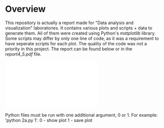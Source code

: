 # Overview  
This repository is actually a report made for "Data analysis and visualization" laboratories. It contains various plots and scripts + data to generate them. All of them were created using Python's *matplotlib* library. Some scripts may differ by only one line of code, as it was a requirement to have seperate scripts for each plot. The quality of the code was not a priority in this project. The report can be found below or in the *report4_5.pdf* file. 
   
   
![](report4_5.pdf)










Python files must be run with one additional argument, 0 or 1. For example: 'python 2a.py 1'.
0 - show plot
1 - save plot
